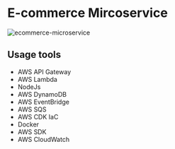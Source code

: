 # E-commerce Mircoservice

![ecommerce-microservice](https://user-images.githubusercontent.com/36174205/210220487-00778a3a-0312-4bcf-8404-18fa31d3436f.png)

## Usage tools

* AWS API Gateway
* AWS Lambda
* NodeJs
* AWS DynamoDB
* AWS EventBridge
* AWS SQS
* AWS CDK IaC
* Docker
* AWS SDK
* AWS CloudWatch


